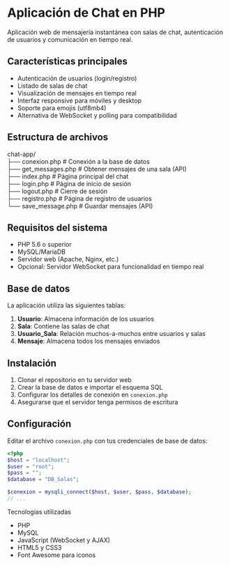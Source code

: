 # Aplicación de Chat en PHP

Aplicación web de mensajería instantánea con salas de chat, autenticación de usuarios y comunicación en tiempo real.

## Características principales

- Autenticación de usuarios (login/registro)
- Listado de salas de chat
- Visualización de mensajes en tiempo real
- Interfaz responsive para móviles y desktop
- Soporte para emojis (utf8mb4)
- Alternativa de WebSocket y polling para compatibilidad

## Estructura de archivos

chat-app/ <br>
├── conexion.php # Conexión a la base de datos <br>
├── get_messages.php # Obtener mensajes de una sala (API) <br>
├── index.php # Página principal del chat <br>
├── login.php # Página de inicio de sesión <br>
├── logout.php # Cierre de sesión <br>
├── registro.php # Página de registro de usuarios <br>
└── save_message.php # Guardar mensajes (API) <br>


## Requisitos del sistema

- PHP 5.6 o superior
- MySQL/MariaDB
- Servidor web (Apache, Nginx, etc.)
- Opcional: Servidor WebSocket para funcionalidad en tiempo real

## Base de datos

La aplicación utiliza las siguientes tablas:

1. **Usuario**: Almacena información de los usuarios
2. **Sala**: Contiene las salas de chat
3. **Usuario_Sala**: Relación muchos-a-muchos entre usuarios y salas
4. **Mensaje**: Almacena todos los mensajes enviados

## Instalación

1. Clonar el repositorio en tu servidor web
2. Crear la base de datos e importar el esquema SQL
3. Configurar los detalles de conexión en `conexion.php`
4. Asegurarse que el servidor tenga permisos de escritura

## Configuración

Editar el archivo `conexion.php` con tus credenciales de base de datos:

```php
<?php
$host = "localhost";
$user = "root";
$pass = "";
$database = "DB_Salas";

$conexion = mysqli_connect($host, $user, $pass, $database);
// ...
```

Tecnologías utilizadas

- PHP
- MySQL
- JavaScript (WebSocket y AJAX)
- HTML5 y CSS3
- Font Awesome para iconos
